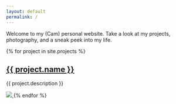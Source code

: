 ```yaml
---
layout: default
permalink: /
---
```


Welcome to my (Cam) personal website. Take a look at my projects, photography, and a sneak peek into my life. 

{% for project in site.projects %}
  <h2>
    <a href="{{ project.url | prepend: site.baseurl }}">
      {{ project.name }}
    </a>
  </h2>
  <p>{{ project.description }}</p>
  <a href="{{ project.url | prepend: site.baseurl }}">
    <img src="{{ project.image | prepend: site.baseurl }}" />
  </a>
{% endfor %}